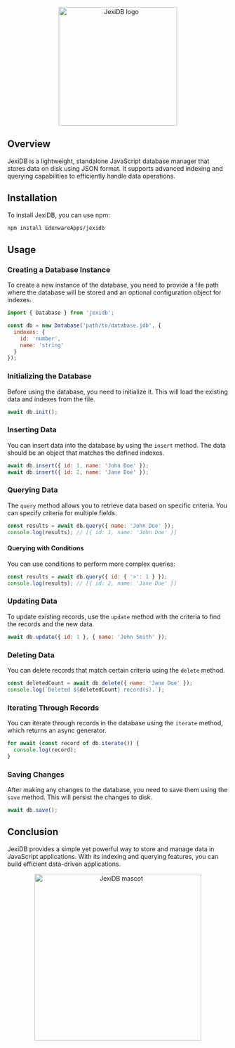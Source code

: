 <p align="center">
  <img width="270" src="https://edenware.app/jexidb/images/jexidb-logo-icon.jpg" alt="JexiDB logo" title="JexiDB logo" />
</p>

## Overview

JexiDB is a lightweight, standalone JavaScript database manager that stores data on disk using JSON format. It supports advanced indexing and querying capabilities to efficiently handle data operations.

## Installation

To install JexiDB, you can use npm:

```bash
npm install EdenwareApps/jexidb
```

## Usage

### Creating a Database Instance

To create a new instance of the database, you need to provide a file path where the database will be stored and an optional configuration object for indexes.

```javascript
import { Database } from 'jexidb';

const db = new Database('path/to/database.jdb', {
  indexes: {
    id: 'number',
    name: 'string'
  }
});
```

### Initializing the Database

Before using the database, you need to initialize it. This will load the existing data and indexes from the file.

```javascript
await db.init();
```

### Inserting Data

You can insert data into the database by using the `insert` method. The data should be an object that matches the defined indexes.

```javascript
await db.insert({ id: 1, name: 'John Doe' });
await db.insert({ id: 2, name: 'Jane Doe' });
```

### Querying Data

The `query` method allows you to retrieve data based on specific criteria. You can specify criteria for multiple fields.

```javascript
const results = await db.query({ name: 'John Doe' });
console.log(results); // [{ id: 1, name: 'John Doe' }]
```

#### Querying with Conditions

You can use conditions to perform more complex queries:

```javascript
const results = await db.query({ id: { '>': 1 } });
console.log(results); // [{ id: 2, name: 'Jane Doe' }]
```

### Updating Data

To update existing records, use the `update` method with the criteria to find the records and the new data.

```javascript
await db.update({ id: 1 }, { name: 'John Smith' });
```

### Deleting Data

You can delete records that match certain criteria using the `delete` method.

```javascript
const deletedCount = await db.delete({ name: 'Jane Doe' });
console.log(`Deleted ${deletedCount} record(s).`);
```

### Iterating Through Records

You can iterate through records in the database using the `iterate` method, which returns an async generator.

```javascript
for await (const record of db.iterate()) {
  console.log(record);
}
```

### Saving Changes

After making any changes to the database, you need to save them using the `save` method. This will persist the changes to disk.

```javascript
await db.save();
```

## Conclusion

JexiDB provides a simple yet powerful way to store and manage data in JavaScript applications. With its indexing and querying features, you can build efficient data-driven applications.

<p align="center">
  <img width="380" src="https://edenware.app/jexidb/images/jexidb-mascot.jpg" alt="JexiDB mascot" title="JexiDB mascot" />
</p>

 <br />
